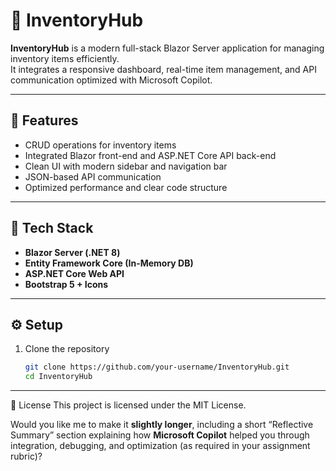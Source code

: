 # 🧭 InventoryHub

**InventoryHub** is a modern full-stack Blazor Server application for managing inventory items efficiently.  
It integrates a responsive dashboard, real-time item management, and API communication optimized with Microsoft Copilot.

---

## 🚀 Features
- CRUD operations for inventory items  
- Integrated Blazor front-end and ASP.NET Core API back-end  
- Clean UI with modern sidebar and navigation bar  
- JSON-based API communication  
- Optimized performance and clear code structure  

---

## 🧩 Tech Stack
- **Blazor Server (.NET 8)**
- **Entity Framework Core (In-Memory DB)**
- **ASP.NET Core Web API**
- **Bootstrap 5 + Icons**

---
## ⚙️ Setup
1. Clone the repository  
   ```bash
   git clone https://github.com/your-username/InventoryHub.git
   cd InventoryHub

---

📜 License
This project is licensed under the MIT License.

Would you like me to make it **slightly longer**, including a short “Reflective Summary” section explaining how **Microsoft Copilot** helped you through integration, debugging, and optimization (as required in your assignment rubric)?
